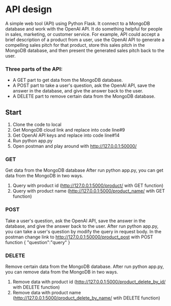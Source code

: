 # API design
A simple web tool (API) using Python Flask. It connect to a MongoDB database and work with the OpenAI API. It do something helpful for people in sales, marketing, or customer service. For example, API could accept a brief description of a product from a user, use the OpenAI API to generate a compelling sales pitch for that product, store this sales pitch in the MongoDB database, and then present the generated sales pitch back to the user.

### Three parts of the API:
* A GET part to get data from the MongoDB database.
* A POST part to take a user's question, ask the OpenAI API, save the answer in the database, and give the answer back to the user.
* A DELETE part to remove certain data from the MongoDB database.

## Start
1. Clone the code to local
2. Get MongoDB cloud link and replace into code line#9
3. Get OpenAI API keys and replace into code line#14
4. Run python app.py
5. Open postman and play around with http://127.0.0.1:50000/

### GET
Get data from the MongoDB database
After run python app.py, you can get data from the MongoDB in two ways.
1. Query with product id (http://127.0.0.1:5000/product/ with GET function)
2. Query with product name (http://127.0.0.1:5000/product_name/ wtih GET function)


### POST
Take a user's question, ask the OpenAI API, save the answer in the database, and give the answer back to the user.
After run python app.py, you can take a user's question by modify the query in request body.
In the postman change link to http://127.0.0.1:50000/product_post with POST function
{
    "question":"query"
}

### DELETE
Remove certain data from the MongoDB database.
After run python app.py, you can remove data from the MongoDB in two ways.
1. Remove data with product id (http://127.0.0.1:5000/product_delete_by_id/ with DELETE function)
2. Remove data with product name (http://127.0.0.1:5000/product_delete_by_name/ wtih DELETE function)